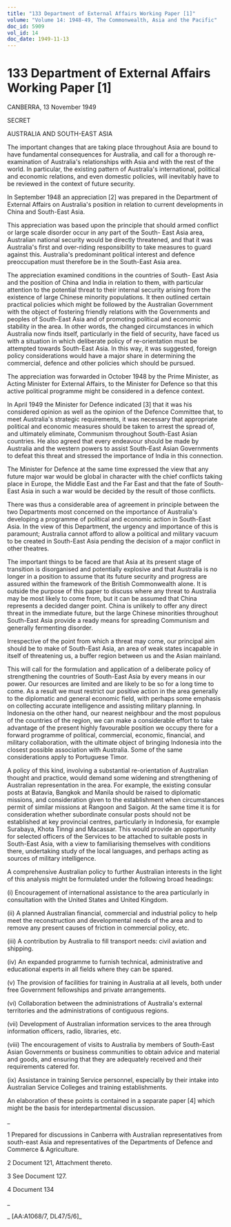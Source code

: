 ```yaml
---
title: "133 Department of External Affairs Working Paper [1]"
volume: "Volume 14: 1948-49, The Commonwealth, Asia and the Pacific"
doc_id: 5909
vol_id: 14
doc_date: 1949-11-13
---
```


# 133 Department of External Affairs Working Paper [1]

CANBERRA, 13 November 1949

SECRET

AUSTRALIA AND SOUTH-EAST ASIA

The important changes that are taking place throughout Asia are bound to have fundamental consequences for Australia, and call for a thorough re-examination of Australia's relationships with Asia and with the rest of the world. In particular, the existing pattern of Australia's international, political and economic relations, and even domestic policies, will inevitably have to be reviewed in the context of future security.

In September 1948 an appreciation [2] was prepared in the Department of External Affairs on Australia's position in relation to current developments in China and South-East Asia.

This appreciation was based upon the principle that should armed conflict or large scale disorder occur in any part of the South- East Asia area, Australian national security would be directly threatened, and that it was Australia's first and over-riding responsibility to take measures to guard against this. Australia's predominant political interest and defence preoccupation must therefore be in the South-East Asia area.

The appreciation examined conditions in the countries of South- East Asia and the position of China and India in relation to them, with particular attention to the potential threat to their internal security arising from the existence of large Chinese minority populations. It then outlined certain practical policies which might be followed by the Australian Government with the object of fostering friendly relations with the Governments and peoples of South-East Asia and of promoting political and economic stability in the area. In other words, the changed circumstances in which Australia now finds itself, particularly in the field of security, have faced us with a situation in which deliberate policy of re-orientation must be attempted towards South-East Asia. In this way, it was suggested, foreign policy considerations would have a major share in determining the commercial, defence and other policies which should be pursued.

The appreciation was forwarded in October 1948 by the Prime Minister, as Acting Minister for External Affairs, to the Minister for Defence so that this active political programme might be considered in a defence context.

In April 1949 the Minister for Defence indicated [3] that it was his considered opinion as well as the opinion of the Defence Committee that, to meet Australia's strategic requirements, it was necessary that appropriate political and economic measures should be taken to arrest the spread of, and ultimately eliminate, Communism throughout South-East Asian countries. He also agreed that every endeavour should be made by Australia and the western powers to assist South-East Asian Governments to defeat this threat and stressed the importance of India in this connection.

The Minister for Defence at the same time expressed the view that any future major war would be global in character with the chief conflicts taking place in Europe, the Middle East and the Far East and that the fate of South-East Asia in such a war would be decided by the result of those conflicts.

There was thus a considerable area of agreement in principle between the two Departments most concerned on the importance of Australia's developing a programme of political and economic action in South-East Asia. In the view of this Department, the urgency and importance of this is paramount; Australia cannot afford to allow a political and military vacuum to be created in South-East Asia pending the decision of a major conflict in other theatres.

The important things to be faced are that Asia at its present stage of transition is disorganised and potentially explosive and that Australia is no longer in a position to assume that its future security and progress are assured within the framework of the British Commonwealth alone. It is outside the purpose of this paper to discuss where any threat to Australia may be most likely to come from, but it can be assumed that China represents a decided danger point. China is unlikely to offer any direct threat in the immediate future, but the large Chinese minorities throughout South-East Asia provide a ready means for spreading Communism and generally fermenting disorder.

Irrespective of the point from which a threat may come, our principal aim should be to make of South-East Asia, an area of weak states incapable in itself of threatening us, a buffer region between us and the Asian mainland.

This will call for the formulation and application of a deliberate policy of strengthening the countries of South-East Asia by every means in our power. Our resources are limited and are likely to be so for a long time to come. As a result we must restrict our positive action in the area generally to the diplomatic and general economic field, with perhaps some emphasis on collecting accurate intelligence and assisting military planning. In Indonesia on the other hand, our nearest neighbour and the most populous of the countries of the region, we can make a considerable effort to take advantage of the present highly favourable position we occupy there for a forward programme of political, commercial, economic, financial, and military collaboration, with the ultimate object of bringing Indonesia into the closest possible association with Australia. Some of the same considerations apply to Portuguese Timor.

A policy of this kind, involving a substantial re-orientation of Australian thought and practice, would demand some widening and strengthening of Australian representation in the area. For example, the existing consular posts at Batavia, Bangkok and Manila should be raised to diplomatic missions, and consideration given to the establishment when circumstances permit of similar missions at Rangoon and Saigon. At the same time it is for consideration whether subordinate consular posts should not be established at key provincial centres, particularly in Indonesia, for example Surabaya, Khota Tinngi and Macassar. This would provide an opportunity for selected officers of the Services to be attached to suitable posts in South-East Asia, with a view to familiarising themselves with conditions there, undertaking study of the local languages, and perhaps acting as sources of military intelligence.

A comprehensive Australian policy to further Australian interests in the light of this analysis might be formulated under the following broad headings:

(i) Encouragement of international assistance to the area particularly in consultation with the United States and United Kingdom.

(ii) A planned Australian financial, commercial and industrial policy to help meet the reconstruction and developmental needs of the area and to remove any present causes of friction in commercial policy, etc.

(iii) A contribution by Australia to fill transport needs: civil aviation and shipping.

(iv) An expanded programme to furnish technical, administrative and educational experts in all fields where they can be spared.

(v) The provision of facilities for training in Australia at all levels, both under free Government fellowships and private arrangements.

(vi) Collaboration between the administrations of Australia's external territories and the administrations of contiguous regions.

(vii) Development of Australian information services to the area through information officers, radio, libraries, etc.

(viii) The encouragement of visits to Australia by members of South-East Asian Governments or business communities to obtain advice and material and goods, and ensuring that they are adequately received and their requirements catered for.

(ix) Assistance in training Service personnel, especially by their intake into Australian Service Colleges and training establishments.

An elaboration of these points is contained in a separate paper [4] which might be the basis for interdepartmental discussion.

_

1 Prepared for discussions in Canberra with Australian representatives from south-east Asia and representatives of the Departments of Defence and Commerce &amp; Agriculture.

2 Document 121, Attachment thereto.

3 See Document 127.

4 Document 134

_

_ [AA:A1068/7, DL47/5/6]_
